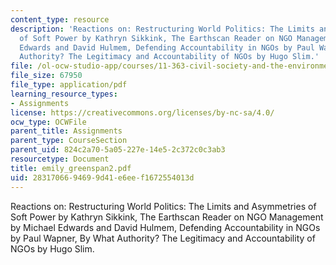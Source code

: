 ```yaml
---
content_type: resource
description: 'Reactions on: Restructuring World Politics: The Limits and Asymmetries
  of Soft Power by Kathryn Sikkink, The Earthscan Reader on NGO Management by Michael
  Edwards and David Hulmem, Defending Accountability in NGOs by Paul Wapner, By What
  Authority? The Legitimacy and Accountability of NGOs by Hugo Slim.'
file: /ol-ocw-studio-app/courses/11-363-civil-society-and-the-environment-spring-2005/2831706694699d41e6eef1672554013d_emily_greenspan2.pdf
file_size: 67950
file_type: application/pdf
learning_resource_types:
- Assignments
license: https://creativecommons.org/licenses/by-nc-sa/4.0/
ocw_type: OCWFile
parent_title: Assignments
parent_type: CourseSection
parent_uid: 824c2a70-5a05-227e-14e5-2c372c0c3ab3
resourcetype: Document
title: emily_greenspan2.pdf
uid: 28317066-9469-9d41-e6ee-f1672554013d
---
```

Reactions on: Restructuring World Politics: The Limits and Asymmetries of Soft Power by Kathryn Sikkink, The Earthscan Reader on NGO Management by Michael Edwards and David Hulmem, Defending Accountability in NGOs by Paul Wapner, By What Authority? The Legitimacy and Accountability of NGOs by Hugo Slim.